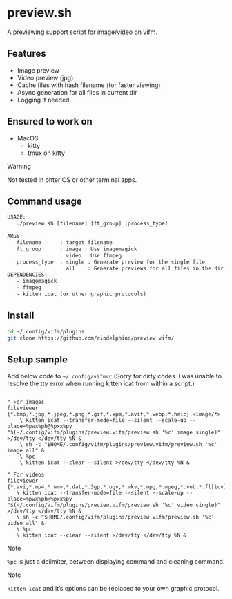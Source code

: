 # preview.sh

A previewing support script for image/video on vifm.


## Features

   - Image preview
   - Video preview (jpg)
   - Cache files with hash filename (for faster viewing)
   - Async generation for all files in current dir
   - Logging if needed

## Ensured to work on

   - MacOS
      - kitty
      - tmux on kitty
   
   > [!Warning]
   > Not tested in ohter OS or other terminal apps.



## Command usage

```txt
USAGE:
   ./preview.sh [filename] [ft_group] [process_type]

ARGS:
   filename      : target filename
   ft_group      : image : Use imagemagick
                   video : Use ffmpeg
   process_type  : single : Generate preview for the single file
                   all    : Generate previews for all files in the dir
DEPENDENCIES:
   - imagemagick
   - ffmpeg
   - kitten icat (or other graphic protocols)
```

## Install

```bash
cd ~/.config/vifm/plugins
git clone https://github.com/riodelphino/preview.vifm/
```

## Setup sample

Add below code to `~/.config/vifmrc`
(Sorry for dirty codes. I was unable to resolve the tty error when running kitten icat from within a script.)

```vim

" For images
fileviewer {*.bmp,*.jpg,*.jpeg,*.png,*.gif,*.xpm,*.avif,*.webp,*.heic},<image/*>
    \ kitten icat --transfer-mode=file --silent --scale-up --place=%pwx%ph@%pxx%py "$(~/.config/vifm/plugins/preview.vifm/preview.sh '%c' image single)" >/dev/tty </dev/tty %N &
    \ sh -c "$HOME/.config/vifm/plugins/preview.vifm/preview.sh '%c' image all" &
    \ %pc
    \ kitten icat --clear --silent >/dev/tty </dev/tty %N &

" For videos
fileviewer {*.avi,*.mp4,*.wmv,*.dat,*.3gp,*.ogv,*.mkv,*.mpg,*.mpeg,*.vob,*.fl[icv],*.m2v,*.mov,*.webm,*.ts,*.mts,*.m4v,*.r[am],*.qt,*.divx,*.as[fx]},
   \ kitten icat --transfer-mode=file --silent --scale-up --place=%pwx%ph@%pxx%py "$(~/.config/vifm/plugins/preview.vifm/preview.sh '%c' video single)" >/dev/tty </dev/tty %N &
   \ sh -c "$HOME/.config/vifm/plugins/preview.vifm/preview.sh '%c' video all" &
   \ %pc
   \ kitten icat --clear --silent >/dev/tty </dev/tty %N &
```

> [!Note]
> `%pc` is just a delimiter, between displaying command and cleaning command.

> [!Note]
> `kitten icat` and it’s options can be replaced to your own graphic protocol.


